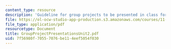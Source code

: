 ```yaml
---
content_type: resource
description: 'Guideline for group projects to be presented in class for lecture #6'
file: https://ol-ocw-studio-app-production.s3.amazonaws.com/courses/11-201-gateway-planning-action-fall-2002/7f56980f70557076be114eef5054f030_GroupProjectPresentationsUnit2.pdf
file_type: application/pdf
resourcetype: Document
title: GroupProjectPresentationsUnit2.pdf
uid: 7f56980f-7055-7076-be11-4eef5054f030
---
```

